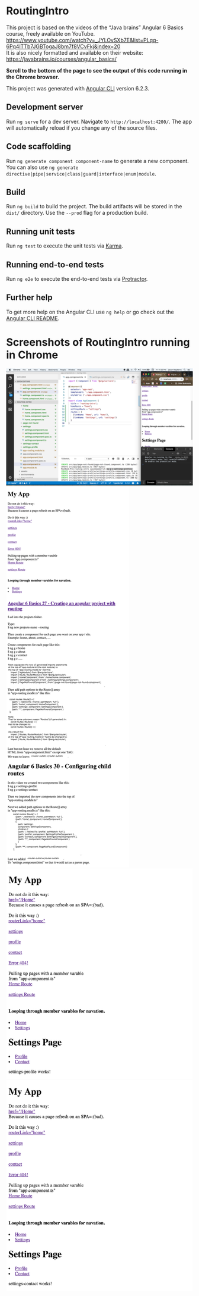 # RoutingIntro

This project is based on the videos of the “Java brains” Angular 6 Basics course, freely available on YouTube.  
https://www.youtube.com/watch?v=_JYLOvSXb7E&list=PLqq-6Pq4lTTb7JGBTogaJ8bm7f8VCvFkj&index=20  
It is also nicely formatted and available on their website: https://javabrains.io/courses/angular_basics/  

**Scroll to the bottom of the page to see the output of this code running in the Chrome browser.**



This project was generated with [Angular CLI](https://github.com/angular/angular-cli) version 6.2.3.

## Development server

Run `ng serve` for a dev server. Navigate to `http://localhost:4200/`. The app will automatically reload if you change any of the source files.

## Code scaffolding

Run `ng generate component component-name` to generate a new component. You can also use `ng generate directive|pipe|service|class|guard|interface|enum|module`.

## Build

Run `ng build` to build the project. The build artifacts will be stored in the `dist/` directory. Use the `--prod` flag for a production build.

## Running unit tests

Run `ng test` to execute the unit tests via [Karma](https://karma-runner.github.io).

## Running end-to-end tests

Run `ng e2e` to execute the end-to-end tests via [Protractor](http://www.protractortest.org/).

## Further help

To get more help on the Angular CLI use `ng help` or go check out the [Angular CLI README](https://github.com/angular/angular-cli/blob/master/README.md).

# Screenshots of RoutingIntro running in Chrome

![alt text](https://raw.githubusercontent.com/JasonMayberry/routing-intro/master/src/assets/images/Workstation-Angular-6-Basics-32-Wrap-Up.png)
![alt text](https://raw.githubusercontent.com/JasonMayberry/routing-intro/master/src/assets/images/localhost_4200_home.png)
![alt text](https://raw.githubusercontent.com/JasonMayberry/routing-intro/master/src/assets/images/localhost_4200_settings_profile.png)
![alt text](https://raw.githubusercontent.com/JasonMayberry/routing-intro/master/src/assets/images/localhost_4200_settings_contact.png)
